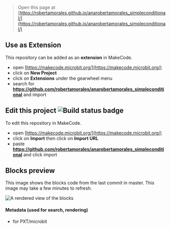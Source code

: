 
> Open this page at [https://robertamorales.github.io/anarobertamorales_simpleconditional/](https://robertamorales.github.io/anarobertamorales_simpleconditional/)

## Use as Extension

This repository can be added as an **extension** in MakeCode.

* open [https://makecode.microbit.org/](https://makecode.microbit.org/)
* click on **New Project**
* click on **Extensions** under the gearwheel menu
* search for **https://github.com/robertamorales/anarobertamorales_simpleconditional** and import

## Edit this project ![Build status badge](https://github.com/robertamorales/anarobertamorales_simpleconditional/workflows/MakeCode/badge.svg)

To edit this repository in MakeCode.

* open [https://makecode.microbit.org/](https://makecode.microbit.org/)
* click on **Import** then click on **Import URL**
* paste **https://github.com/robertamorales/anarobertamorales_simpleconditional** and click import

## Blocks preview

This image shows the blocks code from the last commit in master.
This image may take a few minutes to refresh.

![A rendered view of the blocks](https://github.com/robertamorales/anarobertamorales_simpleconditional/raw/master/.github/makecode/blocks.png)

#### Metadata (used for search, rendering)

* for PXT/microbit
<script src="https://makecode.com/gh-pages-embed.js"></script><script>makeCodeRender("{{ site.makecode.home_url }}", "{{ site.github.owner_name }}/{{ site.github.repository_name }}");</script>
